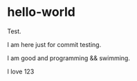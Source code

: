 # hello-world
Test.

I am here just for commit testing.

I am good and programming && swimming.

I love 123
